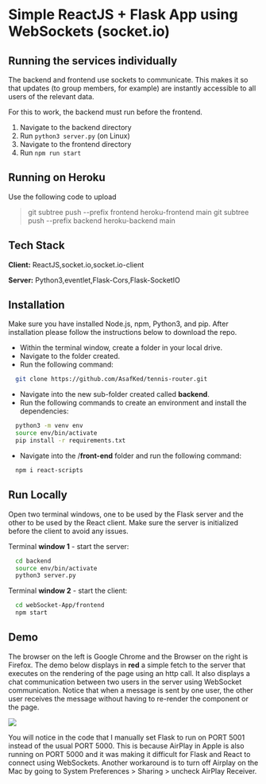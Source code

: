 # Simple ReactJS + Flask App using WebSockets (socket.io)
## Running the services individually
The backend and frontend use sockets to communicate. This makes it so that updates (to group members, for example) are instantly accessible to all users of the relevant data. 

For this to work, the backend must run before the frontend. 

1. Navigate to the backend directory
2. Run `python3 server.py` (on Linux)
3. Navigate to the frontend directory
4. Run `npm run start`

## Running on Heroku
Use the following code to upload
> git subtree push --prefix frontend heroku-frontend main
> git subtree push --prefix backend heroku-backend main


## Tech Stack

**Client:** ReactJS,socket.io,socket.io-client

**Server:** Python3,eventlet,Flask-Cors,Flask-SocketIO

## Installation

Make sure you have installed Node.js, npm, Python3, and pip.
After installation please follow the instructions below to download the repo.

- Within the terminal window, create a folder in your local drive.
- Navigate to the folder created.
- Run the following command:

```bash
  git clone https://github.com/AsafKed/tennis-router.git
```

- Navigate into the new sub-folder created called **backend**.
- Run the following commands to create an environment and install the dependencies:

```bash
  python3 -m venv env
  source env/bin/activate
  pip install -r requirements.txt
```

- Navigate into the /**front-end** folder and run the following command:

```bash
  npm i react-scripts
```

## Run Locally

Open two terminal windows, one to be used by the Flask server and the other
to be used by the React client.
Make sure the server is initialized before the client to avoid any issues.

Terminal **window 1** - start the server:

```bash
  cd backend
  source env/bin/activate
  python3 server.py
```

Terminal **window 2** - start the client:

```bash
  cd webSocket-App/frontend
  npm start
```

## Demo

The browser on the left is Google Chrome and the Browser on the right is Firefox.
The demo below displays in **red** a simple fetch to the server that executes on the rendering of the page using an http call.
It also displays a chat communication between two users in the server using WebSocket communication. Notice that when a message is sent by one
user, the other user receives the message without having to re-render the component or the page.

![](/applicationDemo.gif)

You will notice in the code that I manually set Flask to run on PORT 5001 instead of the usual PORT 5000.
This is because AirPlay in Apple is also running on PORT 5000 and it was making it difficult for Flask and React to connect
using WebSockets.
Another workaround is to turn off Airplay on the Mac by going to System Preferences > Sharing > uncheck AirPlay Receiver.
